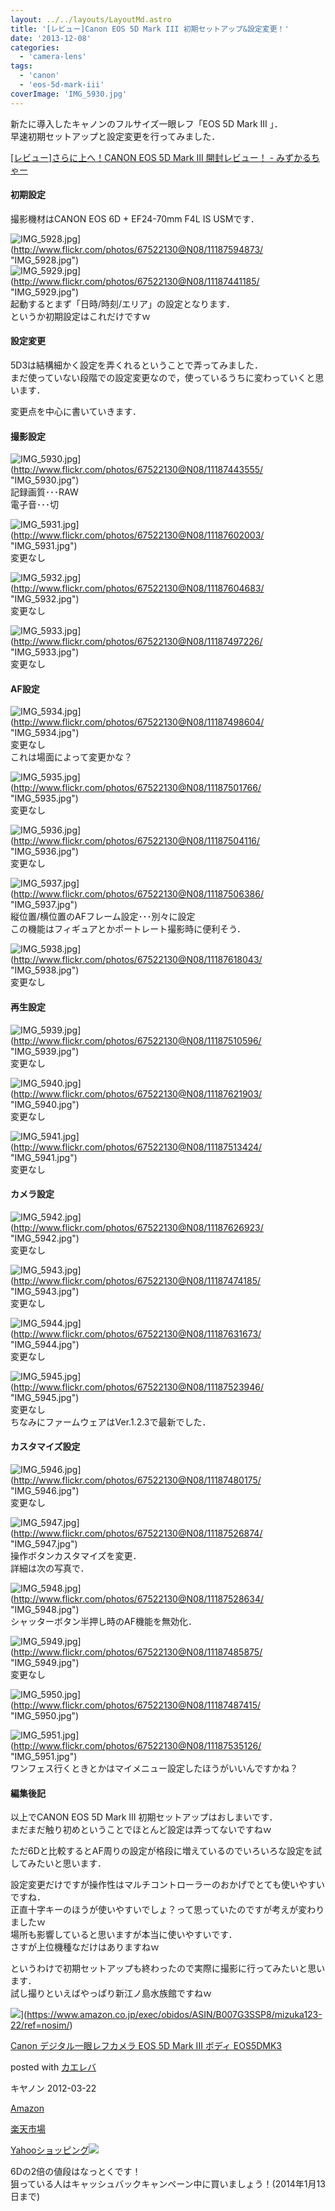 ```yaml
---
layout: ../../layouts/LayoutMd.astro
title: '[レビュー]Canon EOS 5D Mark III 初期セットアップ&設定変更！'
date: '2013-12-08'
categories:
  - 'camera-lens'
tags:
  - 'canon'
  - 'eos-5d-mark-iii'
coverImage: 'IMG_5930.jpg'
---
```


新たに導入したキャノンのフルサイズ一眼レフ「EOS 5D Mark III 」．  
早速初期セットアップと設定変更を行ってみました．

[\[レビュー\]さらに上へ！CANON EOS 5D Mark III 開封レビュー！ \- みずかるちゃー](https://mizuka123.net/archive/4900/)

#### 初期設定

撮影機材はCANON EOS 6D + EF24-70mm F4L IS USMです．

![IMG_5928.jpg](/archive/images/11187594873_0ffc12af53_b.jpg)](http://www.flickr.com/photos/67522130@N08/11187594873/ "IMG_5928.jpg")  
![IMG_5929.jpg](/archive/images/11187441185_212ba4dcb6_b.jpg)](http://www.flickr.com/photos/67522130@N08/11187441185/ "IMG_5929.jpg")  
起動するとまず「日時/時刻/エリア」の設定となります．  
というか初期設定はこれだけですｗ

#### 設定変更

5D3は結構細かく設定を弄くれるということで弄ってみました．  
まだ使っていない段階での設定変更なので，使っているうちに変わっていくと思います．

変更点を中心に書いていきます．

#### 撮影設定

![IMG_5930.jpg](/archive/images/11187443555_ffa66a8c29_b.jpg)](http://www.flickr.com/photos/67522130@N08/11187443555/ "IMG_5930.jpg")  
記録画質･･･RAW  
電子音･･･切

![IMG_5931.jpg](/archive/images/11187602003_7aba358e4a_b.jpg)](http://www.flickr.com/photos/67522130@N08/11187602003/ "IMG_5931.jpg")  
変更なし

![IMG_5932.jpg](/archive/images/11187604683_295de7fa22_b.jpg)](http://www.flickr.com/photos/67522130@N08/11187604683/ "IMG_5932.jpg")  
変更なし

![IMG_5933.jpg](/archive/images/11187497226_8c3e6f7122_b.jpg)](http://www.flickr.com/photos/67522130@N08/11187497226/ "IMG_5933.jpg")  
変更なし

#### AF設定

![IMG_5934.jpg](/archive/images/11187498604_55324ace51_b.jpg)](http://www.flickr.com/photos/67522130@N08/11187498604/ "IMG_5934.jpg")  
変更なし  
これは場面によって変更かな？

![IMG_5935.jpg](/archive/images/11187501766_f729b27cbd_b.jpg)](http://www.flickr.com/photos/67522130@N08/11187501766/ "IMG_5935.jpg")  
変更なし

![IMG_5936.jpg](/archive/images/11187504116_8030f30984_b.jpg)](http://www.flickr.com/photos/67522130@N08/11187504116/ "IMG_5936.jpg")  
変更なし

![IMG_5937.jpg](/archive/images/11187506386_05bc7c512d_b.jpg)](http://www.flickr.com/photos/67522130@N08/11187506386/ "IMG_5937.jpg")  
縦位置/横位置のAFフレーム設定･･･別々に設定  
この機能はフィギュアとかポートレート撮影時に便利そう．

![IMG_5938.jpg](/archive/images/11187618043_c652db777c_b.jpg)](http://www.flickr.com/photos/67522130@N08/11187618043/ "IMG_5938.jpg")  
変更なし

#### 再生設定

![IMG_5939.jpg](/archive/images/11187510596_aa167c7e3e_b.jpg)](http://www.flickr.com/photos/67522130@N08/11187510596/ "IMG_5939.jpg")  
変更なし

![IMG_5940.jpg](/archive/images/11187621903_ebea1bddff_b.jpg)](http://www.flickr.com/photos/67522130@N08/11187621903/ "IMG_5940.jpg")  
変更なし

![IMG_5941.jpg](/archive/images/11187513424_f2be55e0f7_b.jpg)](http://www.flickr.com/photos/67522130@N08/11187513424/ "IMG_5941.jpg")  
変更なし

#### カメラ設定

![IMG_5942.jpg](/archive/images/11187626923_146a1ddc26_b.jpg)](http://www.flickr.com/photos/67522130@N08/11187626923/ "IMG_5942.jpg")  
変更なし

![IMG_5943.jpg](/archive/images/11187474185_e1df7c8c71_b.jpg)](http://www.flickr.com/photos/67522130@N08/11187474185/ "IMG_5943.jpg")  
変更なし

![IMG_5944.jpg](/archive/images/11187631673_de3ff0a66f_b.jpg)](http://www.flickr.com/photos/67522130@N08/11187631673/ "IMG_5944.jpg")  
変更なし

![IMG_5945.jpg](/archive/images/11187523946_204625d485_b.jpg)](http://www.flickr.com/photos/67522130@N08/11187523946/ "IMG_5945.jpg")  
変更なし  
ちなみにファームウェアはVer.1.2.3で最新でした．

#### カスタマイズ設定

![IMG_5946.jpg](/archive/images/11187480175_a043ce3dd7_b.jpg)](http://www.flickr.com/photos/67522130@N08/11187480175/ "IMG_5946.jpg")  
変更なし

![IMG_5947.jpg](/archive/images/11187526874_352e3de6a9_b.jpg)](http://www.flickr.com/photos/67522130@N08/11187526874/ "IMG_5947.jpg")  
操作ボタンカスタマイズを変更．  
詳細は次の写真で．

![IMG_5948.jpg](/archive/images/11187528634_b3f3f7a074_b.jpg)](http://www.flickr.com/photos/67522130@N08/11187528634/ "IMG_5948.jpg")  
シャッターボタン半押し時のAF機能を無効化．

![IMG_5949.jpg](/archive/images/11187485875_bebc1db135_b.jpg)](http://www.flickr.com/photos/67522130@N08/11187485875/ "IMG_5949.jpg")  
変更なし

![IMG_5950.jpg](/archive/images/11187487415_c733c86154_b.jpg)](http://www.flickr.com/photos/67522130@N08/11187487415/ "IMG_5950.jpg")

![IMG_5951.jpg](/archive/images/11187535126_70dffacdd7_b.jpg)](http://www.flickr.com/photos/67522130@N08/11187535126/ "IMG_5951.jpg")  
ワンフェス行くときとかはマイメニュー設定したほうがいいんですかね？

#### 編集後記

以上でCANON EOS 5D Mark III 初期セットアップはおしまいです．  
まだまだ触り初めということでほとんど設定は弄ってないですねｗ

ただ6Dと比較するとAF周りの設定が格段に増えているのでいろいろな設定を試してみたいと思います．

設定変更だけですが操作性はマルチコントローラーのおかげでとても使いやすいですね．  
正直十字キーのほうが使いやすいでしょ？って思っていたのですが考えが変わりましたｗ  
場所も影響していると思いますが本当に使いやすいです．  
さすが上位機種なだけはありますねｗ

というわけで初期セットアップも終わったので実際に撮影に行ってみたいと思います．  
試し撮りといえばやっぱり新江ノ島水族館ですねｗ

![](/archive/images/41pReGl7PNL._SL160_.jpg)](https://www.amazon.co.jp/exec/obidos/ASIN/B007G3SSP8/mizuka123-22/ref=nosim/)

[Canon デジタル一眼レフカメラ EOS 5D Mark III ボディ EOS5DMK3](https://www.amazon.co.jp/exec/obidos/ASIN/B007G3SSP8/mizuka123-22/ref=nosim/)

posted with [カエレバ](http://kaereba.com)

キヤノン 2012-03-22

[Amazon](http://www.amazon.co.jp/gp/search?keywords=EOS5DMK3&__mk_ja_JP=%83J%83%5E%83J%83i&tag=mizuka123-22 'アマゾン')

[楽天市場](http://hb.afl.rakuten.co.jp/hgc/032b53ee.4b34c5ee.0f4a541e.f440145e/?pc=http%3A%2F%2Fsearch.rakuten.co.jp%2Fsearch%2Fmall%2FEOS5DMK3%2F-%2Ff.1-p.1-s.1-sf.0-st.A-v.2%3Fx%3D0%26scid%3Daf_ich_link_urltxt%26m%3Dhttp%3A%2F%2Fm.rakuten.co.jp%2F '楽天市場')

[Yahooショッピング![](//ad.jp.ap.valuecommerce.com/servlet/gifbanner?sid=3066752&pid=881990642)](//ck.jp.ap.valuecommerce.com/servlet/referral?sid=3066752&pid=881990642&vc_url=http%3A%2F%2Fshopping.search.yahoo.co.jp%2Fsearch%3FuIv%3Don%26ei%3DUTF-8%26tab_ex%3Dcommerce%26slider%3D0%26va%3DEOS5DMK3 'Yahooショッピング')

6Dの2倍の値段はなっとくです！  
狙っている人はキャッシュバックキャンペーン中に買いましょう！(2014年1月13日まで)
